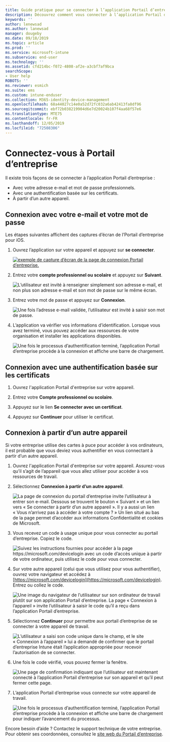 ```yaml
---
title: Guide pratique pour se connecter à l’application Portail d’entreprise | Microsoft Docs
description: Découvrez comment vous connecter à l’application Portail d’entreprise sur plusieurs plateformes.
keywords: ''
author: lenewsad
ms.author: lanewsad
manager: dougeby
ms.date: 09/18/2019
ms.topic: article
ms.prod: ''
ms.service: microsoft-intune
ms.subservice: end-user
ms.technology: ''
ms.assetid: cfd214bc-f072-4808-af2e-a3cbf7af9bca
searchScope:
- User help
ROBOTS: ''
ms.reviewer: esmich
ms.suite: ems
ms.custom: intune-enduser
ms.collection: M365-identity-device-management
ms.openlocfilehash: 68a44027c14e0a52d72fc032a6ab42413fa8df96
ms.sourcegitcommit: ebf72b038219904d6e7d20024b107f4aa68f57e6
ms.translationtype: MTE75
ms.contentlocale: fr-FR
ms.lasthandoff: 12/05/2019
ms.locfileid: "72508306"
---
```

# <a name="sign-in-to-company-portal"></a>Connectez-vous à Portail d’entreprise  

Il existe trois façons de se connecter à l’application Portail d’entreprise :

* Avec votre adresse e-mail et mot de passe professionnels.  
* Avec une authentification basée sur les certificats.  
* À partir d’un autre appareil.    


## <a name="sign-in-with-your-email-address-and-password"></a>Connexion avec votre e-mail et votre mot de passe
Les étapes suivantes affichent des captures d’écran de l’Portail d’entreprise pour iOS.  

1. Ouvrez l’application sur votre appareil et appuyez sur **se connecter**.  

   [![exemple de capture d’écran de la page de connexion Portail d’entreprise.](/intune-user-help/media/intune-ios-cp-signin-1908.png)](/intune-user-help/media/intune-ios-cp-signin-lightbox-1908.png#lightbox)  


2. Entrez votre **compte professionnel ou scolaire** et appuyez sur **Suivant**.

   ![L’utilisateur est invité à renseigner simplement son adresse e-mail, et non plus son adresse e-mail et son mot de passe sur le même écran.](/intune-user-help/media/cp_ios_aad_signin_after_1804_002.png)

3. Entrez votre mot de passe et appuyez sur **Connexion**.

   ![Une fois l’adresse e-mail validée, l’utilisateur est invité à saisir son mot de passe.](/intune-user-help/media/cp_ios_aad_signin_after_1804_003.png)

4. L’application va vérifier vos informations d’identification. Lorsque vous avez terminé, vous pouvez accéder aux ressources de votre organisation et installer les applications disponibles.  

   ![Une fois le processus d’authentification terminé, l’application Portail d’entreprise procède à la connexion et affiche une barre de chargement.](/intune-user-help/media/cp_ios_aad_signin_after_1804_004.png)

## <a name="sign-in-with-certificate-based-authentication"></a>Connexion avec une authentification basée sur les certificats

1. Ouvrez l'application Portail d'entreprise sur votre appareil.  

2. Entrez votre **Compte professionnel ou scolaire**.  

3. Appuyez sur le lien **Se connecter avec un certificat**.  

4. Appuyez sur **Continuer** pour utiliser le certificat.  

## <a name="sign-in-from-another-device"></a>Connexion à partir d’un autre appareil

Si votre entreprise utilise des cartes à puce pour accéder à vos ordinateurs, il est probable que vous deviez vous authentifier en vous connectant à partir d’un autre appareil.  

1. Ouvrez l'application Portail d'entreprise sur votre appareil. Assurez-vous qu’il s’agit de l’appareil que vous allez utiliser pour accéder à vos ressources de travail.       

1. Sélectionnez **Connexion à partir d’un autre appareil**.  

   ![La page de connexion du portail d’entreprise invite l’utilisateur à entrer son e-mail.  Dessous se trouvent le bouton « Suivant » et un lien vers « Se connecter à partir d’un autre appareil ». Il y a aussi un lien « Vous n’arrivez pas à accéder à votre compte ? » Un lien situé au bas de la page permet d’accéder aux informations Confidentialité et cookies de Microsoft.](/intune-user-help/media/cp_ios_aad_signin_after_1804_005.png)

2. Vous recevez un code à usage unique pour vous connecter au portail d’entreprise. Copiez le code.

   ![Suivez les instructions fournies pour accéder à la page https://microsoft.com/devicelogin avec un code d’accès unique à partir de votre ordinateur, puis utilisez le code pour vous connecter.](/intune-user-help/media/cp_ios_aad_signin_after_1804_006.png)

3. Sur votre autre appareil (celui que vous utilisez pour vous authentifier), ouvrez votre navigateur et accédez à [https://microsoft.com/devicelogin](https://microsoft.com/devicelogin). Entrez ou collez le code.  

   ![Une image du navigateur de l’utilisateur sur son ordinateur de travail plutôt sur son application Portail d’entreprise. La page « Connexion à l’appareil » invite l’utilisateur à saisir le code qu’il a reçu dans l’application Portail d’entreprise.](/intune/media/cp_ios_aad_signin_from_another_device_after_1704_004.png)

4. Sélectionnez __Continuer__ pour permettre aux portail d’entreprise de se connecter à votre appareil de travail.   

   ![L’utilisateur a saisi son code unique dans le champ, et le site « Connexion à l’appareil » lui a demandé de confirmer que le portail d’entreprise Intune était l’application appropriée pour recevoir l’autorisation de se connecter.](/intune/media/cp_ios_aad_signin_from_another_device_after_1704_005.png)

5. Une fois le code vérifié, vous pouvez fermer la fenêtre.  

   ![Une page de confirmation indiquant que l’utilisateur est maintenant connecté à l’application Portail d’entreprise sur son appareil et qu’il peut fermer cette page.](/intune/media/cp_ios_aad_signin_from_another_device_after_1704_006.png)

6. L’application Portail d’entreprise vous connecte sur votre appareil de travail.  

   ![Une fois le processus d’authentification terminé, l’application Portail d’entreprise procède à la connexion et affiche une barre de chargement pour indiquer l’avancement du processus.](/intune-user-help/media/cp_ios_aad_signin_after_1804_007.png)

Encore besoin d’aide ? Contactez le support technique de votre entreprise. Pour obtenir ses coordonnées, consultez le [site web du Portail d’entreprise](https://go.microsoft.com/fwlink/?linkid=2010980).  
